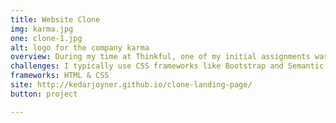 ```yaml
---
title: Website Clone
img: karma.jpg
one: clone-1.jpg
alt: logo for the company karma
overview: During my time at Thinkful, one of my initial assignments was to clone a landing page of a company's website called Karma Wi-FI using only html and raw css.
challenges: I typically use CSS frameworks like Bootstrap and Semantic UI for faster web development, so using raw CSS was a great exercise for me. I struggled with box models and positioning, but found myself utilizing valuable skills to solve these obstacles, such as google dev tools, inspecting source code, and rubber ducking (a lot). Since the Karma Clone project, I've advanced further and integrated Sass into my everyday workflow and often mentor other students in layout design.
frameworks: HTML & CSS
site: http://kedarjoyner.github.io/clone-landing-page/
button: project

---
```

